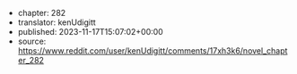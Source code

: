 - chapter: 282
- translator: kenUdigitt
- published: 2023-11-17T15:07:02+00:00
- source: https://www.reddit.com/user/kenUdigitt/comments/17xh3k6/novel_chapter_282
